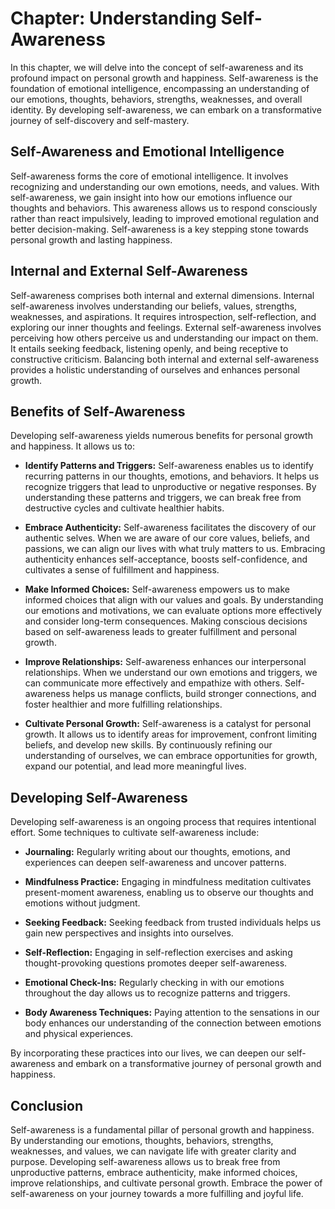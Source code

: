 Chapter: Understanding Self-Awareness
=====================================

In this chapter, we will delve into the concept of self-awareness and its profound impact on personal growth and happiness. Self-awareness is the foundation of emotional intelligence, encompassing an understanding of our emotions, thoughts, behaviors, strengths, weaknesses, and overall identity. By developing self-awareness, we can embark on a transformative journey of self-discovery and self-mastery.

**Self-Awareness and Emotional Intelligence**
---------------------------------------------

Self-awareness forms the core of emotional intelligence. It involves recognizing and understanding our own emotions, needs, and values. With self-awareness, we gain insight into how our emotions influence our thoughts and behaviors. This awareness allows us to respond consciously rather than react impulsively, leading to improved emotional regulation and better decision-making. Self-awareness is a key stepping stone towards personal growth and lasting happiness.

**Internal and External Self-Awareness**
----------------------------------------

Self-awareness comprises both internal and external dimensions. Internal self-awareness involves understanding our beliefs, values, strengths, weaknesses, and aspirations. It requires introspection, self-reflection, and exploring our inner thoughts and feelings. External self-awareness involves perceiving how others perceive us and understanding our impact on them. It entails seeking feedback, listening openly, and being receptive to constructive criticism. Balancing both internal and external self-awareness provides a holistic understanding of ourselves and enhances personal growth.

**Benefits of Self-Awareness**
------------------------------

Developing self-awareness yields numerous benefits for personal growth and happiness. It allows us to:

* **Identify Patterns and Triggers:** Self-awareness enables us to identify recurring patterns in our thoughts, emotions, and behaviors. It helps us recognize triggers that lead to unproductive or negative responses. By understanding these patterns and triggers, we can break free from destructive cycles and cultivate healthier habits.

* **Embrace Authenticity:** Self-awareness facilitates the discovery of our authentic selves. When we are aware of our core values, beliefs, and passions, we can align our lives with what truly matters to us. Embracing authenticity enhances self-acceptance, boosts self-confidence, and cultivates a sense of fulfillment and happiness.

* **Make Informed Choices:** Self-awareness empowers us to make informed choices that align with our values and goals. By understanding our emotions and motivations, we can evaluate options more effectively and consider long-term consequences. Making conscious decisions based on self-awareness leads to greater fulfillment and personal growth.

* **Improve Relationships:** Self-awareness enhances our interpersonal relationships. When we understand our own emotions and triggers, we can communicate more effectively and empathize with others. Self-awareness helps us manage conflicts, build stronger connections, and foster healthier and more fulfilling relationships.

* **Cultivate Personal Growth:** Self-awareness is a catalyst for personal growth. It allows us to identify areas for improvement, confront limiting beliefs, and develop new skills. By continuously refining our understanding of ourselves, we can embrace opportunities for growth, expand our potential, and lead more meaningful lives.

**Developing Self-Awareness**
-----------------------------

Developing self-awareness is an ongoing process that requires intentional effort. Some techniques to cultivate self-awareness include:

* **Journaling:** Regularly writing about our thoughts, emotions, and experiences can deepen self-awareness and uncover patterns.

* **Mindfulness Practice:** Engaging in mindfulness meditation cultivates present-moment awareness, enabling us to observe our thoughts and emotions without judgment.

* **Seeking Feedback:** Seeking feedback from trusted individuals helps us gain new perspectives and insights into ourselves.

* **Self-Reflection:** Engaging in self-reflection exercises and asking thought-provoking questions promotes deeper self-awareness.

* **Emotional Check-Ins:** Regularly checking in with our emotions throughout the day allows us to recognize patterns and triggers.

* **Body Awareness Techniques:** Paying attention to the sensations in our body enhances our understanding of the connection between emotions and physical experiences.

By incorporating these practices into our lives, we can deepen our self-awareness and embark on a transformative journey of personal growth and happiness.

**Conclusion**
--------------

Self-awareness is a fundamental pillar of personal growth and happiness. By understanding our emotions, thoughts, behaviors, strengths, weaknesses, and values, we can navigate life with greater clarity and purpose. Developing self-awareness allows us to break free from unproductive patterns, embrace authenticity, make informed choices, improve relationships, and cultivate personal growth. Embrace the power of self-awareness on your journey towards a more fulfilling and joyful life.
